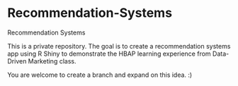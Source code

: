 # Recommendation-Systems
Recommendation Systems

This is a private repository. The goal is to create a recommendation systems app using R Shiny to demonstrate the HBAP learning experience from Data-Driven Marketing class.

You are welcome to create a branch and expand on this idea. :)
